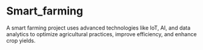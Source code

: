 # Smart_farming
A smart farming project uses advanced technologies like IoT, AI, and data analytics to optimize agricultural practices, improve efficiency, and enhance crop yields.
